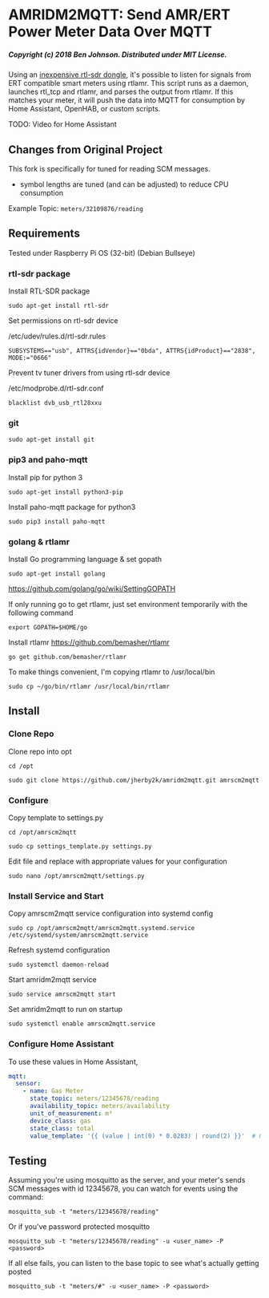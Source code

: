 # AMRIDM2MQTT: Send AMR/ERT Power Meter Data Over MQTT

##### Copyright (c) 2018 Ben Johnson. Distributed under MIT License.

Using an [inexpensive rtl-sdr dongle](https://www.amazon.com/s/ref=nb_sb_noss?field-keywords=RTL2832U), it's possible to listen for signals from ERT compatible smart meters using rtlamr. This script runs as a daemon, launches rtl_tcp and rtlamr, and parses the output from rtlamr. If this matches your meter, it will push the data into MQTT for consumption by Home Assistant, OpenHAB, or custom scripts.

TODO: Video for Home Assistant

## Changes from Original Project

This fork is specifically for tuned for reading SCM messages.

- symbol lengths are tuned (and can be adjusted) to reduce CPU consumption

Example Topic:
`meters/32109876/reading`

## Requirements

Tested under Raspberry Pi OS (32-bit) (Debian Bullseye)

### rtl-sdr package

Install RTL-SDR package

`sudo apt-get install rtl-sdr`

Set permissions on rtl-sdr device

/etc/udev/rules.d/rtl-sdr.rules

`SUBSYSTEMS=="usb", ATTRS{idVendor}=="0bda", ATTRS{idProduct}=="2838", MODE:="0666"`

Prevent tv tuner drivers from using rtl-sdr device

/etc/modprobe.d/rtl-sdr.conf

`blacklist dvb_usb_rtl28xxu`

### git

`sudo apt-get install git`

### pip3 and paho-mqtt

Install pip for python 3

`sudo apt-get install python3-pip`

Install paho-mqtt package for python3

`sudo pip3 install paho-mqtt`

### golang & rtlamr

Install Go programming language & set gopath

`sudo apt-get install golang`

https://github.com/golang/go/wiki/SettingGOPATH

If only running go to get rtlamr, just set environment temporarily with the following command

`export GOPATH=$HOME/go`


Install rtlamr https://github.com/bemasher/rtlamr

`go get github.com/bemasher/rtlamr`

To make things convenient, I'm copying rtlamr to /usr/local/bin

`sudo cp ~/go/bin/rtlamr /usr/local/bin/rtlamr`

## Install

### Clone Repo
Clone repo into opt

`cd /opt`

`sudo git clone https://github.com/jherby2k/amridm2mqtt.git amrscm2mqtt`

### Configure

Copy template to settings.py

`cd /opt/amrscm2mqtt`

`sudo cp settings_template.py settings.py`

Edit file and replace with appropriate values for your configuration

`sudo nano /opt/amrscm2mqtt/settings.py`

### Install Service and Start

Copy amrscm2mqtt service configuration into systemd config

`sudo cp /opt/amrscm2mqtt/amrscm2mqtt.systemd.service /etc/systemd/system/amrscm2mqtt.service`

Refresh systemd configuration

`sudo systemctl daemon-reload`

Start amridm2mqtt service

`sudo service amrscm2mqtt start`

Set amridm2mqtt to run on startup

`sudo systemctl enable amrscm2mqtt.service`

### Configure Home Assistant

To use these values in Home Assistant,

```yaml
mqtt:
  sensor:
    - name: Gas Meter
      state_topic: meters/12345678/reading
      availability_topic: meters/availability
      unit_of_measurement: m³
      device_class: gas
      state_class: total
      value_template: '{{ (value | int(0) * 0.0283) | round(2) }}'  # Optional, converts readings in cubic feet to m³
```

## Testing

Assuming you're using mosquitto as the server, and your meter's sends SCM messages with id 12345678, you can watch for events using the command:

`mosquitto_sub -t "meters/12345678/reading"`

Or if you've password protected mosquitto

`mosquitto_sub -t "meters/12345678/reading" -u <user_name> -P <password>`

If all else fails, you can listen to the base topic to see what's actually getting posted

`mosquitto_sub -t "meters/#" -u <user_name> -P <password>`

